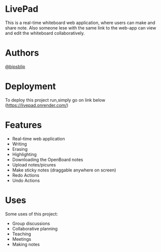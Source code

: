 # LivePad
This is a real-time whiteboard web application, where users can make and share note. Also someone lese with the same link to the web-app can view and edit the whiteboard collaboratively.

# Authors

 [@bipsblip](https://github.com/bipsblip)


# Deployment

To deploy this project run,simply go on link below
(https://livepad.onrender.com/)



# Features

- Real-time web application
- Writing
- Erasing
- Highlighting
- Downloading the OpenBoard notes
- Upload notes/picures
- Make sticky notes (draggable anywhere on screen)
- Redo Actions
- Undo Actions


# Uses

Some uses of this project:

- Group discussions
- Collaborative planning
- Teaching
- Meetings
- Making notes
